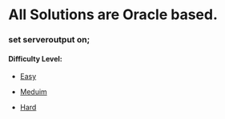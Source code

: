 
# All Solutions are Oracle based. 

### set serveroutput on;

#### Difficulty Level:

- [Easy](https://github.com/anuragambuja/HackerRank/blob/master/SQL/Easy.sql)

- [Meduim](https://github.com/anuragambuja/HackerRank/blob/master/SQL/Medium.sql)

- [Hard](https://github.com/anuragambuja/HackerRank/blob/master/SQL/Hard.sql)

